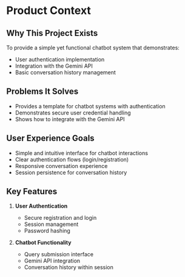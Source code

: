 # Product Context

## Why This Project Exists
To provide a simple yet functional chatbot system that demonstrates:
- User authentication implementation
- Integration with the Gemini API
- Basic conversation history management

## Problems It Solves
- Provides a template for chatbot systems with authentication
- Demonstrates secure user credential handling
- Shows how to integrate with the Gemini API

## User Experience Goals
- Simple and intuitive interface for chatbot interactions
- Clear authentication flows (login/registration)
- Responsive conversation experience
- Session persistence for conversation history

## Key Features
1. **User Authentication**
   - Secure registration and login
   - Session management
   - Password hashing

2. **Chatbot Functionality**
   - Query submission interface
   - Gemini API integration
   - Conversation history within session
